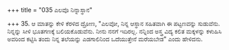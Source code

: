 +++
title = "035 ಎಲವೊ ನಿನ್ನಾಸ್ಥಾನ"

+++
35. ಆ ಮಾತನ್ನು ಕೇಳಿ ಕೆರಳಿದ ದ್ರೋಣ, "ಎಲವೋ, ನಿನ್ನ ಆಸ್ಥಾನ ಸಹಿತವಾಗಿ ಈ ಪಟ್ಟಣವನ್ನು ಸುಡುವೆನು. ನಿನ್ನನ್ನು ಸೀಳಿ ಭೂತಗಣಕ್ಕೆ ಬಲಿಯಕೊಡುವೆನು. ನೀನು ನನಗೆ ಇದಿರಲ್ಲ. ನನ್ನಿಂದ ಅಸ್ತ್ರ ವಿದ್ಯ ಕಲಿತ ಮಕ್ಕಳನ್ನು ಕಳುಹಿಸಿ ಅವರಿಂದ ಕಟ್ಟಿಸಿ ತಂದು ನಿನ್ನ ತಲೆಯನ್ನು ಎಡಗಾಲಿನಿಂದ ಒದೆಯುತ್ತೇನೆ ಮರೆಯಬೇಡ" ಎಂದು ಹೇಳಿದನು.